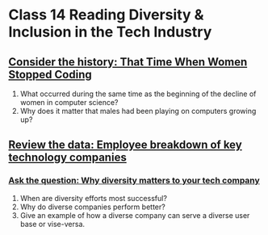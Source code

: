 # Class 14 Reading Diversity & Inclusion in the Tech Industry

## [Consider the history: That Time When Women Stopped Coding](https://www.npr.org/sections/money/2014/10/21/357629765/when-women-stopped-coding)

1. What occurred during the same time as the beginning of the decline of women in computer science?
2. Why does it matter that males had been playing on computers growing up?

## [Review the data: Employee breakdown of key technology companies](https://informationisbeautiful.net/visualizations/diversity-in-tech/)

### [Ask the question: Why diversity matters to your tech company](https://eu.usatoday.com/story/tech/columnist/2015/07/21/why-diversity-matters-your-tech-company/30419871/)

1. When are diversity efforts most successful?
2. Why do diverse companies perform better?
3. Give an example of how a diverse company can serve a diverse user base or vise-versa.
